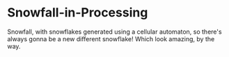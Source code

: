 # Snowfall-in-Processing
Snowfall, with snowflakes generated using a cellular automaton, so there's always gonna be a new different snowflake! Which look amazing, by the way.
